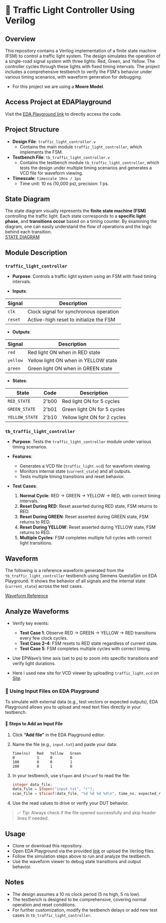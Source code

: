 
# 🚦 Traffic Light Controller Using Verilog

## Overview  
This repository contains a Verilog implementation of a finite state machine (FSM) to control a traffic light system. The design simulates the operation of a single-road signal system with three lights: Red, Green, and Yellow. The controller cycles through these lights with fixed timing intervals. The project includes a comprehensive testbench to verify the FSM's behavior under various timing scenarios, with waveform generation for debugging.  
- For this project we are using a **Moore Model**.

## Access Project at EDAPlayground  
Visit the [EDA Playground link](https://edaplayground.com/x/iN2U) to directly access the code.

## Project Structure  
- **Design File**: `traffic_light_controller.v`  
  - Contains the main module `traffic_light_controller`, which implements the FSM.
- **Testbench File**: `tb_traffic_light_controller.v`  
  - Contains the testbench module `tb_traffic_light_controller`, which tests the design under multiple timing scenarios and generates a VCD file for waveform viewing.
- **Timescale**: ``timescale 10ns / 1ps``  
  - Time unit: 10 ns (10,000 ps), precision: 1 ps.

## State Diagram  
The state diagram visually represents the **finite state machine (FSM)** controlling the traffic light. Each state corresponds to a **specific light phase**, and **transitions occur** based on a timing counter. By examining the diagram, one can easily understand the flow of operations and the logic behind each transition.  
[STATE DIAGRAM](https://photos.app.goo.gl/GGowGGgkB6E9eaRC7)

## Module Description

### `traffic_light_controller`  
- **Purpose**: Controls a traffic light system using an FSM with fixed timing intervals.

- **Inputs**:

| Signal   | Description                             |
|----------|-----------------------------------------|
| `clk`    | Clock signal for synchronous operation  |
| `reset`  | Active-high reset to initialize the FSM |

- **Outputs**:

| Signal   | Description                             |
|----------|-----------------------------------------|
| `red`    | Red light ON when in RED state          |
| `yellow` | Yellow light ON when in YELLOW state    |
| `green`  | Green light ON when in GREEN state      |

- **States**:

| State         | Code   | Description                      |
|---------------|--------|----------------------------------|
| `RED_STATE`   | 2'b00  | Red light ON for 5 cycles        |
| `GREEN_STATE` | 2'b01  | Green light ON for 5 cycles      |
| `YELLOW_STATE`| 2'b10  | Yellow light ON for 2 cycles     |

### `tb_traffic_light_controller`  
- **Purpose**: Tests the `traffic_light_controller` module under various timing scenarios.

- **Features**:
  - Generates a VCD file (`traffic_light.vcd`) for waveform viewing.
  - Monitors internal state (`current_state`) and all outputs.
  - Tests multiple timing transitions and reset behavior.

- **Test Cases**:
  1. **Normal Cycle**: RED → GREEN → YELLOW → RED, with correct timing intervals.
  2. **Reset During RED**: Reset asserted during RED state, FSM returns to RED.
  3. **Reset During GREEN**: Reset asserted during GREEN state, FSM returns to RED.
  4. **Reset During YELLOW**: Reset asserted during YELLOW state, FSM returns to RED.
  5. **Multiple Cycles**: FSM completes multiple full cycles with correct light transitions.

## Waveform  
The following is a reference waveform generated from the `tb_traffic_light_controller` testbench using Siemens QuestaSim on EDA Playground. It shows the behavior of all signals and the internal state (`current_state`) across the test cases.  

[Waveform Reference](https://photos.app.goo.gl/mE155VKnE6wHFDzP8)

## Analyze Waveforms  
- Verify key events:
  - **Test Case 1**: Observe RED → GREEN → YELLOW → RED transitions every few clock cycles.
  - **Test Case 2–4**: FSM resets to RED state regardless of current state.
  - **Test Case 5**: FSM completes multiple cycles with correct timing.

- Use EPWave’s time axis (set to ps) to zoom into specific transitions and verify light durations.
- Here i used new site for VCD viewer by uploading `traffic_light.vcd` on [Site](https://vc.drom.io/).

### 📁 Using Input Files on EDA Playground

To simulate with external data (e.g., test vectors or expected outputs), EDA Playground allows you to upload and read text files directly in your testbench.

#### 🔹 Steps to Add an Input File

1. Click **“Add file”** in the EDA Playground editor.
2. Name the file (e.g., `input.txt`) and paste your data:
   ```
   Time(ns)   Red   Yellow   Green
   0          1     0        0
   100        0     0        1
   200        0     1        0
   ```
3. In your testbench, use `$fopen` and `$fscanf` to read the file:
   ```verilog
   integer data_file;
   data_file = $fopen("input.txt", "r");
   scan_file = $fscanf(data_file, "%d %d %d %d\n", time_ns, expected_red, expected_yellow, expected_green);
   ```

4. Use the read values to drive or verify your DUT behavior.

> ✅ Tip: Always check if the file opened successfully and skip header lines if needed.


## Usage  
- Clone or download this repository.
- Open EDA Playground via the provided [link](https://edaplayground.com/x/iN2U) or upload the Verilog files.
- Follow the simulation steps above to run and analyze the testbench.
- Use the waveform viewer to debug state transitions and output behavior.

## Notes  
- The design assumes a 10 ns clock period (5 ns high, 5 ns low).
- The testbench is designed to be comprehensive, covering normal operation and reset conditions.
- For further customization, modify the testbench delays or add new test cases in `tb_traffic_light_controller`.
